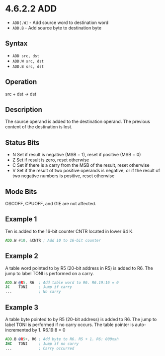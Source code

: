 # 4.6.2.2 ADD

- `ADD[.W]` - Add source word to destination word
- `ADD.B` - Add source byte to destination byte

## Syntax

- `ADD src, dst`
- `ADD.W src, dst`
- `ADD.B src, dst`

## Operation

src + dst → dst

## Description

The source operand is added to the destination operand. The previous content of the destination is lost.

## Status Bits

- N Set if result is negative (MSB = 1), reset if positive (MSB = 0)
- Z Set if result is zero, reset otherwise
- C Set if there is a carry from the MSB of the result, reset otherwise
- V Set if the result of two positive operands is negative, or if the result of two negative numbers is positive, reset otherwise

## Mode Bits

OSCOFF, CPUOFF, and GIE are not affected.

## Example 1

Ten is added to the 16-bit counter CNTR located in lower 64 K.

```asm
ADD.W #10, &CNTR ; Add 10 to 16-bit counter
```

## Example 2

A table word pointed to by R5 (20-bit address in R5) is added to R6. The jump to label TONI is performed on a carry.

```asm
ADD.W @R5, R6  ; Add table word to R6. R6.19:16 = 0
JC    TONI     ; Jump if carry
...            ; No carry
```

## Example 3

A table byte pointed to by R5 (20-bit address) is added to R6. The jump to label TONI is performed if no carry occurs.
The table pointer is auto-incremented by 1. R6.19:8 = 0

```asm
ADD.B @R5+, R6 ; Add byte to R6. R5 + 1. R6: 000xxh
JNC   TONI     ; Jump if no carry
...            ; Carry occurred
```
